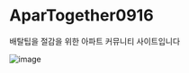 # AparTogether0916
배탈팁을 절감을 위한 아파트 커뮤니티 사이트입니다

![image](https://github.com/JSP-project-2023/AparTogether0916_/assets/44566130/973a4a9c-9a64-4a59-ada3-c3ad008edd31)
